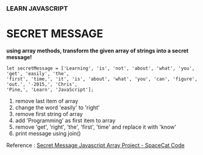### LEARN JAVASCRIPT
# SECRET MESSAGE

<b>using array methods, transform the given array of strings into a secret message!</b>  

```
let secretMessage = ['Learning', 'is', 'not', 'about', 'what', 'you', 'get', 'easily', 'the', 
'first', 'time,', 'it', 'is', 'about', 'what', 'you', 'can', 'figure', 'out.', '-2015,', 'Chris', 
'Pine,', 'Learn', 'JavaScript'];
```
1. remove last item of array
2. change the word 'easily' to 'right'
3. remove first string of array
4. add 'Programming' as first item to array
5. remove 'get', 'right', 'the', 'first', 'time' and replace it with 'know'
6. print message using join()

Reference : [Secret Message Javascript Array Project - 
SpaceCat Code](https://www.youtube.com/watch?v=9zHoKqjVGmU)

